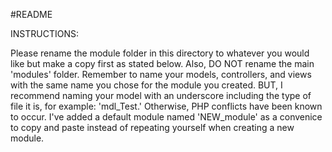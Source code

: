 #README

INSTRUCTIONS:

Please rename the module folder in this directory to whatever you would like but make a copy first as stated below. Also, DO NOT rename the main 'modules' folder. Remember to name your models, controllers, and views with the same name you chose for the module you created. BUT, I recommend naming your model with an underscore including the type of file it is, for example: 'mdl_Test.' Otherwise, PHP conflicts have been known to occur. I've added a default module named 'NEW_module' as a convenice to copy and paste instead of repeating yourself when creating a new module.
